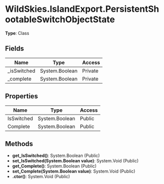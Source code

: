 ﻿# WildSkies.IslandExport.PersistentShootableSwitchObjectState

**Type**: Class

## Fields

| Name | Type | Access |
|------|------|--------|
| _isSwitched | System.Boolean | Private |
| _complete | System.Boolean | Private |

## Properties

| Name | Type | Access |
|------|------|--------|
| IsSwitched | System.Boolean | Public |
| Complete | System.Boolean | Public |

## Methods

- **get_IsSwitched()**: System.Boolean (Public)
- **set_IsSwitched(System.Boolean value)**: System.Void (Public)
- **get_Complete()**: System.Boolean (Public)
- **set_Complete(System.Boolean value)**: System.Void (Public)
- **.ctor()**: System.Void (Public)

